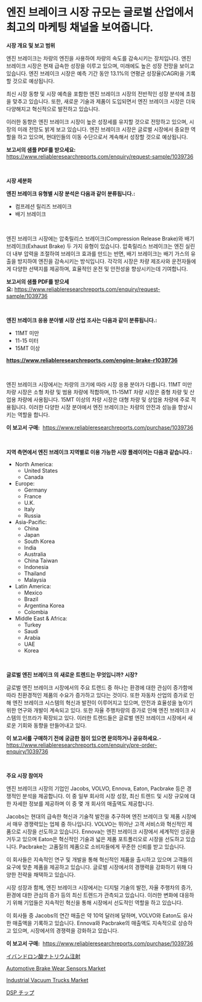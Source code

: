 <p><h1>엔진 브레이크 시장 규모는 글로벌 산업에서 최고의 마케팅 채널을 보여줍니다.</h1></p><p><strong>시장 개요 및 보고 범위</strong></p>
<p><p>엔진 브레이크는 차량의 엔진을 사용하여 차량의 속도를 감속시키는 장치입니다. 엔진 브레이크 시장은 현재 급속한 성장을 이루고 있으며, 미래에도 높은 성장 전망을 보이고 있습니다. 엔진 브레이크 시장은 예측 기간 동안 13.1%의 연평균 성장율(CAGR)을 기록할 것으로 예상됩니다.</p><p>최신 시장 동향 및 시장 예측을 포함한 엔진 브레이크 시장의 전반적인 성장 분석에 초점을 맞추고 있습니다. 또한, 새로운 기술과 제품이 도입되면서 엔진 브레이크 시장은 더욱 다양해지고 혁신적으로 발전하고 있습니다.</p><p>이러한 동향은 엔진 브레이크 시장이 높은 성장세를 유지할 것으로 전망하고 있으며, 시장의 미래 전망도 밝게 보고 있습니다. 엔진 브레이크 시장은 글로벌 시장에서 중요한 역할을 하고 있으며, 현대인들의 이동 수단으로서 계속해서 성장할 것으로 예상됩니다.</p></p>
<p><strong>보고서의 샘플 PDF를 받으세요:</strong> <a href="https://www.reliableresearchreports.com/enquiry/request-sample/1039736">https://www.reliableresearchreports.com/enquiry/request-sample/1039736</a></p>
<p>&nbsp;</p>
<p><strong>시장 세분화</strong></p>
<p><strong>엔진 브레이크 유형별 시장 분석은 다음과 같이 분류됩니다.:</strong></p>
<p><ul><li>컴프레션 릴리즈 브레이크</li><li>배기 브레이크</li></ul></p>
<p>&nbsp;</p>
<p><p>엔진 브레이크 시장에는 압축릴리스 브레이크(Compression Release Brake)와 배기 브레이크(Exhaust Brake) 두 가지 유형이 있습니다. 압축릴리스 브레이크는 엔진 실린더 내부 압력을 조절하여 브레이크 효과를 만드는 반면, 배기 브레이크는 배기 가스의 유출을 방지하여 엔진을 감속시키는 방식입니다. 각각의 시장은 차량 제조사와 운전자들에게 다양한 선택지를 제공하며, 효율적인 운전 및 안전성을 향상시키는데 기여합니다.</p></p>
<p><strong>보고서의 샘플 PDF를 받으세요:</strong>&nbsp;<a href="https://www.reliableresearchreports.com/enquiry/request-sample/1039736">https://www.reliableresearchreports.com/enquiry/request-sample/1039736</a></p>
<p>&nbsp;</p>
<p><strong> 엔진 브레이크 응용 분야별 시장 산업 조사는 다음과 같이 분류됩니다.:</strong></p>
<p><ul><li>11MT 미만</li><li>11-15 미터</li><li>15MT 이상</li></ul></p>
<p><strong><a href="https://www.reliableresearchreports.com/engine-brake-r1039736">https://www.reliableresearchreports.com/engine-brake-r1039736</a></strong></p>
<p>&nbsp;</p>
<p><p>엔진 브레이크 시장에서는 차량의 크기에 따라 시장 응용 분야가 다릅니다. 11MT 미만 차량 시장은 소형 차량 및 범용 차량에 적합하며, 11-15MT 차량 시장은 중형 차량 및 산업용 차량에 사용됩니다. 15MT 이상의 차량 시장은 대형 차량 및 상업용 차량에 주로 적용됩니다. 이러한 다양한 시장 분야에서 엔진 브레이크는 차량의 안전과 성능을 향상시키는 역할을 합니다.</p></p>
<p><strong>이 보고서 구매:</strong>&nbsp; <a href="https://www.reliableresearchreports.com/purchase/1039736">https://www.reliableresearchreports.com/purchase/1039736</a></p>
<p>&nbsp;</p>
<p><strong>지역 측면에서 엔진 브레이크 지역별로 이용 가능한 시장 플레이어는 다음과 같습니다.:</strong></p>
<p><ul>
    <li>
        North America:
        <ul>
            <li>United States</li>
            <li>Canada</li>
        </ul>
    </li>
    <li>
        Europe:
        <ul>
            <li>Germany</li>
            <li>France</li>
            <li>U.K.</li>
            <li>Italy</li>
            <li>Russia</li>
        </ul>
    </li>
    <li>
        Asia-Pacific:
        <ul>
            <li>China</li>
            <li>Japan</li>
            <li>South Korea</li>
            <li>India</li>
            <li>Australia</li>
            <li>China Taiwan</li>
            <li>Indonesia</li>
            <li>Thailand</li>
            <li>Malaysia</li>
        </ul>
    </li>
    <li>
        Latin America:
        <ul>
            <li>Mexico</li>
            <li>Brazil</li>
            <li>Argentina Korea</li>
            <li>Colombia</li>
        </ul>
    </li>
    <li>
        Middle East & Africa:
        <ul>
            <li>Turkey</li>
            <li>Saudi</li>
            <li>Arabia</li>
            <li>UAE</li>
            <li>Korea</li>
        </ul>
    </li>
    </ul></p>
<p>&nbsp;</p>
<p><strong>글로벌 엔진 브레이크 의 새로운 트렌드는 무엇입니까? 시장?</strong></p>
<p><p>글로벌 엔진 브레이크 시장에서의 주요 트렌드 중 하나는 환경에 대한 관심이 증가함에 따라 친환경적인 제품의 수요가 증가하고 있다는 것이다. 또한 자동차 산업의 증가로 인해 엔진 브레이크 시스템의 혁신과 발전이 이루어지고 있으며, 안전과 효율성을 높이기 위한 연구와 개발이 계속되고 있다. 또한 자율 주행차량의 증가로 인해 엔진 브레이크 시스템의 인프라가 확장되고 있다. 이러한 트렌드들은 글로벌 엔진 브레이크 시장에서 새로운 기회와 동향을 만들어내고 있다.</p></p>
<p><strong>이 보고서를 구매하기 전에 궁금한 점이 있으면 문의하거나 공유하세요.</strong>- <a href="https://www.reliableresearchreports.com/enquiry/pre-order-enquiry/1039736">https://www.reliableresearchreports.com/enquiry/pre-order-enquiry/1039736</a></p>
<p>&nbsp;</p>
<p><strong>주요 시장 참여자</strong></p>
<p><p>엔진 브레이크 시장의 기업인 Jacobs, VOLVO, Ennova, Eaton, Pacbrake 등은 경쟁적인 분석을 제공합니다. 이 중 일부 회사의 시장 성장, 최신 트렌드 및 시장 규모에 대한 자세한 정보를 제공하며 이 중 몇 개 회사의 매출액도 제공합니다.</p><p>Jacobs는 현대의 급속한 혁신과 기술적 발전을 추구하며 엔진 브레이크 및 제품 시장에서 매우 경쟁력있는 업체 중 하나입니다. VOLVO는 뛰어난 고객 서비스와 혁신적인 제품으로 시장을 선도하고 있습니다. Ennova는 엔진 브레이크 시장에서 세계적인 성공을 거두고 있으며 Eaton은 혁신적인 기술과 넓은 제품 포트폴리오로 시장을 선도하고 있습니다. Pacbrake는 고품질의 제품으로 소비자들에게 꾸준한 신뢰를 받고 있습니다.</p><p>이 회사들은 지속적인 연구 및 개발을 통해 혁신적인 제품을 출시하고 있으며 고객들의 요구에 맞춘 제품을 제공하고 있습니다. 글로벌 시장에서의 경쟁력을 강화하기 위해 다양한 전략을 채택하고 있습니다.</p><p>시장 성장과 함께, 엔진 브레이크 시장에서는 디지털 기술의 발전, 자율 주행차의 증가, 환경에 대한 관심의 증가 등의 최신 트렌드가 관측되고 있습니다. 이러한 변화에 대응하기 위해 기업들은 지속적인 혁신을 통해 시장에서 선도적인 역할을 하고 있습니다.</p><p>이 회사들 중 Jacobs의 연간 매출은 약 10억 달러에 달하며, VOLVO와 Eaton도 유사한 매출액을 기록하고 있습니다. Ennova와 Pacbrake의 매출액도 지속적으로 상승하고 있으며, 시장에서의 경쟁력을 강화하고 있습니다.</p></p>
<p><strong>이 보고서 구매:</strong>&nbsp;&nbsp;<a href="https://www.reliableresearchreports.com/purchase/1039736">https://www.reliableresearchreports.com/purchase/1039736</a></p>
<p><p><a href="https://medium.com/@keithpiper1905/%E3%82%A4%E3%83%90%E3%83%B3%E3%83%89%E3%83%AD%E3%83%8D%E3%83%BC%E3%83%88%E3%83%8A%E3%83%88%E3%83%AA%E3%82%A6%E3%83%A0%E6%B3%A8%E5%B0%84%E5%B8%82%E5%A0%B4%E5%88%86%E6%9E%90-%E3%81%9D%E3%81%AEcagr-%E5%B8%82%E5%A0%B4%E3%82%BB%E3%82%B0%E3%83%A1%E3%83%B3%E3%83%86%E3%83%BC%E3%82%B7%E3%83%A7%E3%83%B3-%E3%81%8A%E3%82%88%E3%81%B3%E3%82%B0%E3%83%AD%E3%83%BC%E3%83%90%E3%83%AB%E7%94%A3%E6%A5%AD%E6%A6%82%E8%A6%81-6cac36a6140c">イバンドロン酸ナトリウム注射</a></p><p><a href="https://www.linkedin.com/pulse/automotive-brake-wear-sensors-market-size-share-amp-trends-analysis-yehzf?trackingId=fCdH58dbddQ013GFI%2Bhmyw%3D%3D">Automotive Brake Wear Sensors Market</a></p><p><a href="https://www.linkedin.com/pulse/industrial-vacuum-trucks-market-research-report-forecasted-uifrc?trackingId=v966j8WF%2BdXeMbpZ2r7XoQ%3D%3D">Industrial Vacuum Trucks Market</a></p><p><a href="https://medium.com/@zulu.dawn/dsp%E3%83%81%E3%83%83%E3%83%97%E5%B8%82%E5%A0%B4-%E3%82%BF%E3%82%A4%E3%83%97-%E3%82%A2%E3%83%97%E3%83%AA%E3%82%B1%E3%83%BC%E3%82%B7%E3%83%A7%E3%83%B3-%E3%81%8A%E3%82%88%E3%81%B3%E5%9C%B0%E7%90%86%E3%81%AB%E3%82%88%E3%82%8B%E5%8C%85%E6%8B%AC%E7%9A%84%E8%A9%95%E4%BE%A1-876a38b0525a">DSP チップ</a></p></p>